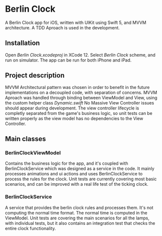 # Berlin Clock
A Berlin Clock app for iOS, written with UIKit using Swift 5, and MVVM architecture. A TDD Aproach is used in the development.

## Installation
Open <i>Berlin Clock.xcodeproj</i> in XCode 12.
Select <i>Berlin Clock</i> scheme, and run on simulator.
The app can be run for both iPhone and iPad.

## Project description
MVVM Architectural pattern was chosen in order to benefit in the future implementations on a decoupled code, with separation of concerns.
MVVM Aproach was handled through binding between ViewModel and View, using the custom helper class <i> Dynamic.swift </i> 
No Massive View Controller issues should appear during development.
The view controller lifecycle is completly separated from the game's business logic, so unit tests can be written properly as the view model has no dependencies to the View Controller.

## Main classes

### BerlinClockViewModel

Contains the business logic for the app, and it's coupled with BerlinClockService which was designed as a service in the code. 
It mainly processes animations and ui actions and uses BerlinClockService to process the rules for the clock.
Unit tests are currently covering most basic scenarios, and can be improved with a real life test of the ticking clock.

### BerlinClockService

A service that provides the berlin clock rules and processes them. It's not computing the normal time format. The normal time is computed in the ViewModel.
Unit tests are covering the main scenarios for all the lamps, with individual tests, but it also contains an integration test that checks the entire clock functionality.
